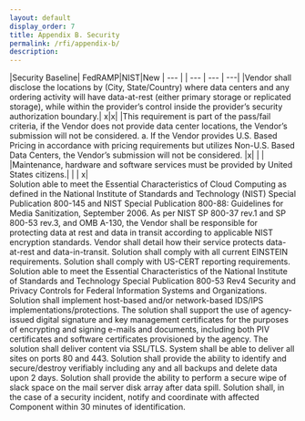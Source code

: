 ```yaml
---
layout: default
display_order: 7
title: Appendix B. Security
permalink: /rfi/appendix-b/
description:
---
```

|Security Baseline|	FedRAMP|NIST|New
| --- |					| --- | --- | ---|
|Vendor shall disclose the locations by (City, State/Country) where data centers and any ordering activity will have data-at-rest (either primary storage or replicated storage), while within the provider’s control inside the provider’s security authorization boundary.| x|x|
|This requirement is part of the pass/fail criteria, if the Vendor does not provide data center locations, the Vendor’s submission will not be considered. 
   a. If the Vendor provides U.S. Based Pricing in accordance with pricing requirements but utilizes Non-U.S. Based Data Centers, the Vendor’s submission will not be considered. |x| | |
|Maintenance, hardware and software services must be provided by United States citizens.| | | x|  
Solution able to meet the Essential Characteristics of Cloud Computing as defined in the National Institute of Standards and Technology (NIST) Special Publication 800-145 and NIST Special Publication 800-88: Guidelines for Media Sanitization, September 2006.
As per NIST SP 800-37 rev.1 and SP 800-53 rev.3, and OMB A-130, the Vendor shall be responsible for protecting data at rest and data in transit according to applicable NIST encryption standards.  Vendor shall detail how their service protects data-at-rest and data-in-transit.
Solution shall comply with all current EINSTEIN requirements.
Solution shall comply with US-CERT reporting requirements.
Solution able to meet the Essential Characteristics of the National Institute of Standards and Technology Special Publication 800-53 Rev4 Security and Privacy Controls for Federal Information Systems and Organizations.
Solution shall implement host-based and/or network-based IDS/IPS implementations/protections.
The solution shall support the use of agency-issued digital signature and key management certificates for the purposes of encrypting and signing e-mails and documents, including both PIV certificates and software certificates provisioned by the agency.
The solution shall deliver content via SSL/TLS.
System shall be able to deliver all sites on ports 80 and 443.
 Solution shall provide the ability to identify and secure/destroy verifiably including any and all backups and delete data upon 2 days.
Solution shall provide the ability to perform a secure wipe of slack space on the mail server disk array after data spill. Solution shall, in the case of a security incident, notify and coordinate with affected Component within 30 minutes of identification.
